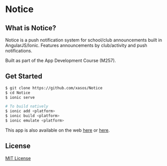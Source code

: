 Notice
======

## What is Notice?

Notice is a push notification system for school/club announcements built in AngularJS/Ionic. Features announcements by club/activity and push notifications.

Built as part of the App Development Course (M257).

## Get Started
```sh
$ git clone https://github.com/xasos/Notice
$ cd Notice
$ ionic serve

# To build natively
$ ionic add <platform>
$ ionic build <platform>
$ ionic emulate <platform>
```

This app is also available on the web [here](https://notice.herokuapp.com/) or [here](http://conantapps.com/dev/notice/).

## License
[MIT License](LICENSE)
